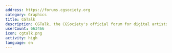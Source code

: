 ```yaml
---
address: https://forums.cgsociety.org
category: Graphics
title: CGTalk
description: CGTalk, the CGSociety's official forum for digital artists
userCount: 663466
icon: cgtalk.png
activity: high
language: en
---
```

